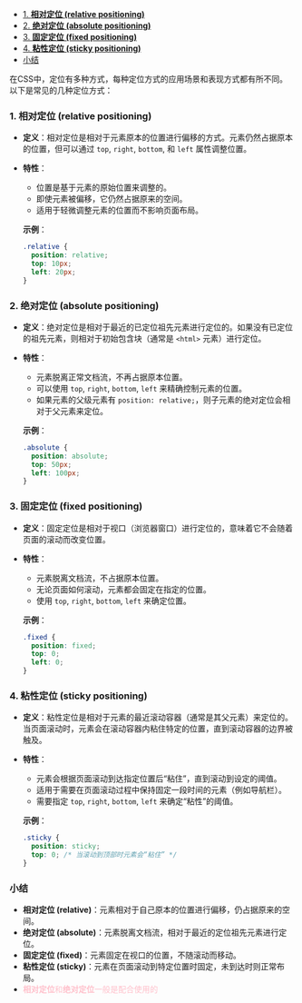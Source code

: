 - [1. **相对定位 (relative positioning)**](#1-相对定位-relative-positioning)
- [2. **绝对定位 (absolute positioning)**](#2-绝对定位-absolute-positioning)
- [3. **固定定位 (fixed positioning)**](#3-固定定位-fixed-positioning)
- [4. **粘性定位 (sticky positioning)**](#4-粘性定位-sticky-positioning)
- [小结](#小结)


在CSS中，定位有多种方式，每种定位方式的应用场景和表现方式都有所不同。以下是常见的几种定位方式：

### 1. **相对定位 (relative positioning)**

- **定义**：相对定位是相对于元素原本的位置进行偏移的方式。元素仍然占据原本的位置，但可以通过 `top`, `right`, `bottom`, 和 `left` 属性调整位置。
- **特性**：
  - 位置是基于元素的原始位置来调整的。
  - 即使元素被偏移，它仍然占据原来的空间。
  - 适用于轻微调整元素的位置而不影响页面布局。
  
  **示例**：
  ```css
  .relative {
    position: relative;
    top: 10px;
    left: 20px;
  }
  ```

### 2. **绝对定位 (absolute positioning)**

- **定义**：绝对定位是相对于最近的已定位祖先元素进行定位的。如果没有已定位的祖先元素，则相对于初始包含块（通常是 `<html>` 元素）进行定位。
- **特性**：
  - 元素脱离正常文档流，不再占据原本位置。
  - 可以使用 `top`, `right`, `bottom`, `left` 来精确控制元素的位置。
  - 如果元素的父级元素有 `position: relative;`，则子元素的绝对定位会相对于父元素来定位。
  
  **示例**：
  ```css
  .absolute {
    position: absolute;
    top: 50px;
    left: 100px;
  }
  ```

### 3. **固定定位 (fixed positioning)**

- **定义**：固定定位是相对于视口（浏览器窗口）进行定位的，意味着它不会随着页面的滚动而改变位置。
- **特性**：
  - 元素脱离文档流，不占据原本位置。
  - 无论页面如何滚动，元素都会固定在指定的位置。
  - 使用 `top`, `right`, `bottom`, `left` 来确定位置。
  
  **示例**：
  ```css
  .fixed {
    position: fixed;
    top: 0;
    left: 0;
  }
  ```

### 4. **粘性定位 (sticky positioning)**

- **定义**：粘性定位是相对于元素的最近滚动容器（通常是其父元素）来定位的。当页面滚动时，元素会在滚动容器内粘住特定的位置，直到滚动容器的边界被触及。
- **特性**：
  - 元素会根据页面滚动到达指定位置后“粘住”，直到滚动到设定的阈值。
  - 适用于需要在页面滚动过程中保持固定一段时间的元素（例如导航栏）。
  - 需要指定 `top`, `right`, `bottom`, `left` 来确定“粘性”的阈值。

  **示例**：
  ```css
  .sticky {
    position: sticky;
    top: 0; /* 当滚动到顶部时元素会“粘住” */
  }
  ```

### 小结
- **相对定位 (relative)**：元素相对于自己原本的位置进行偏移，仍占据原来的空间。
- **绝对定位 (absolute)**：元素脱离文档流，相对于最近的定位祖先元素进行定位。
- **固定定位 (fixed)**：元素固定在视口的位置，不随滚动而移动。
- **粘性定位 (sticky)**：元素在页面滚动到特定位置时固定，未到达时则正常布局。
- <span style='color:pink'>**相对定位**和**绝对定位**一般是配合使用的